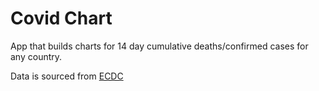 # Covid Chart

App that builds charts for 14 day cumulative deaths/confirmed cases for any country. 

Data is sourced from [ECDC](https://www.ecdc.europa.eu/en/publications-data/download-todays-data-geographic-distribution-covid-19-cases-worldwide)
